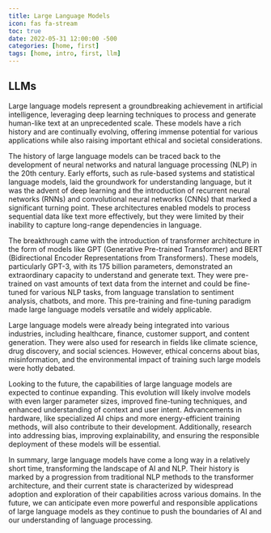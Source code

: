 ```yaml
---
title: Large Language Models
icon: fas fa-stream
toc: true
date: 2022-05-31 12:00:00 -500
categories: [home, first]
tags: [home, intro, first, llm]
---
```


<div>
<h2>LLMs</h2>
</div>

Large language models represent a groundbreaking achievement in artificial intelligence, leveraging deep learning techniques to process and generate human-like text at an unprecedented scale. These models have a rich history and are continually evolving, offering immense potential for various applications while also raising important ethical and societal considerations.

The history of large language models can be traced back to the development of neural networks and natural language processing (NLP) in the 20th century. Early efforts, such as rule-based systems and statistical language models, laid the groundwork for understanding language, but it was the advent of deep learning and the introduction of recurrent neural networks (RNNs) and convolutional neural networks (CNNs) that marked a significant turning point. These architectures enabled models to process sequential data like text more effectively, but they were limited by their inability to capture long-range dependencies in language.

The breakthrough came with the introduction of transformer architecture in the form of models like GPT (Generative Pre-trained Transformer) and BERT (Bidirectional Encoder Representations from Transformers). These models, particularly GPT-3, with its 175 billion parameters, demonstrated an extraordinary capacity to understand and generate text. They were pre-trained on vast amounts of text data from the internet and could be fine-tuned for various NLP tasks, from language translation to sentiment analysis, chatbots, and more. This pre-training and fine-tuning paradigm made large language models versatile and widely applicable.

Large language models were already being integrated into various industries, including healthcare, finance, customer support, and content generation. They were also used for research in fields like climate science, drug discovery, and social sciences. However, ethical concerns about bias, misinformation, and the environmental impact of training such large models were hotly debated.

Looking to the future, the capabilities of large language models are expected to continue expanding. This evolution will likely involve models with even larger parameter sizes, improved fine-tuning techniques, and enhanced understanding of context and user intent. Advancements in hardware, like specialized AI chips and more energy-efficient training methods, will also contribute to their development. Additionally, research into addressing bias, improving explainability, and ensuring the responsible deployment of these models will be essential.

In summary, large language models have come a long way in a relatively short time, transforming the landscape of AI and NLP. Their history is marked by a progression from traditional NLP methods to the transformer architecture, and their current state is characterized by widespread adoption and exploration of their capabilities across various domains. In the future, we can anticipate even more powerful and responsible applications of large language models as they continue to push the boundaries of AI and our understanding of language processing.
